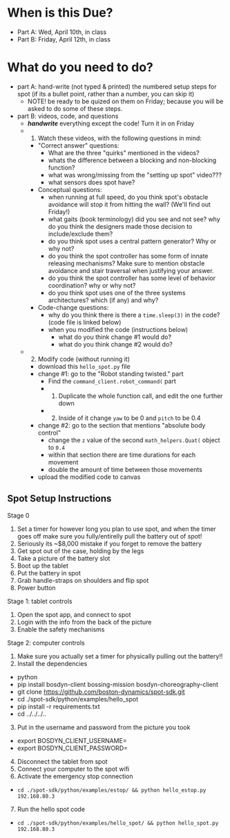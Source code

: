 # When is this Due?

- Part A: Wed, April 10th, in class 
- Part B: Friday, April 12th, in class

# What do you need to do?

- part A: hand-write (not typed & printed) the numbered setup steps for spot (if its a bullet point, rather than a number, you can skip it)
    - NOTE! be ready to be quized on them on Friday; because you will be asked to do some of these steps.
- part B: videos, code, and questions
    - ***handwrite*** everything except the code! Turn it in on Friday
    - 1. Watch these videos, with the following questions in mind:
        - "Correct answer" questions:
            - What are the three "quirks" mentioned in the videos?
            - whats the difference between a blocking and non-blocking function?
            - what was wrong/missing from the "setting up spot" video???
            - what sensors does spot have?
        - Conceptual questions:
            - when running at full speed, do you think spot's obstacle avoidance will stop it from hitting the wall? (We'll find out Friday!)
            - what gaits (book terminology) did you see and not see? why do you think the designers made those decision to include/exclude them?
            - do you think spot uses a central pattern generator? Why or why not?
            - do you think the spot controller has some form of innate releasing mechanisms? Make sure to mention obstacle avoidance and stair traversal when justifying your answer.
            - do you think the spot controller has some level of behavior coordination? why or why not?
            - do you think spot uses one of the three systems architectures? which (if any) and why?
        - Code-change questions:
            - why do you think there is there a `time.sleep(3)` in the code? (code file is linked below)
            - when you modified the code (instructions below)
                - what do you think change #1 would do?
                - what do you think change #2 would do?
    - 2. Modify code (without running it)
        - download this `hello_spot.py` file
        - change #1: go to the "Robot standing twisted." part
            - Find the `command_client.robot_command(` part 
            - 1. Duplicate the whole function call, and edit the one further down
            - 2. Inside of it change `yaw` to be 0 and `pitch` to be 0.4
        - change #2: go to the section that mentions "absolute body control"
            - change the `z` value of the second `math_helpers.Quat(` object to `0.4`
            - within that section there are time durations for each movement
            - double the amount of time between those movements
        - upload the modified code to canvas
    

## Spot Setup Instructions

Stage 0
1. Set a timer for however long you plan to use spot, and when the timer goes off make sure you fully/entirelly pull the battery out of spot!
2. Seriously its ~$8,000 mistake if you forget to remove the battery
3. Get spot out of the case, holding by the legs
4. Take a picture of the battery slot
5. Boot up the tablet
6. Put the battery in spot
7. Grab handle-straps on shoulders and flip spot
8. Power button

Stage 1: tablet controls
1. Open the spot app, and connect to spot
2. Login with the info from the back of the picture
3. Enable the safety mechanisms

Stage 2: computer controls
1. Make sure you actually set a timer for physically pulling out the battery!!
2. Install the dependencies
- python
- pip install bosdyn-client bossing-mission bosdyn-choreography-client
- git clone https://github.com/boston-dynamics/spot-sdk.git
- cd ./spot-sdk/python/examples/hello_spot
- pip install -r requirements.txt
- cd ../../../..
3. Put in the username and password from the picture you took
- export BOSDYN_CLIENT_USERNAME=
- export BOSDYN_CLIENT_PASSWORD=
4. Disconnect the tablet from spot
5. Connect your computer to the spot wifi
6. Activate the emergency stop connection
- `cd ./spot-sdk/python/examples/estop/ && python hello_estop.py 192.168.80.3`
7. Run the hello spot code
- `cd ./spot-sdk/python/examples/hello_spot/ && python hello_spot.py 192.168.80.3`
 
